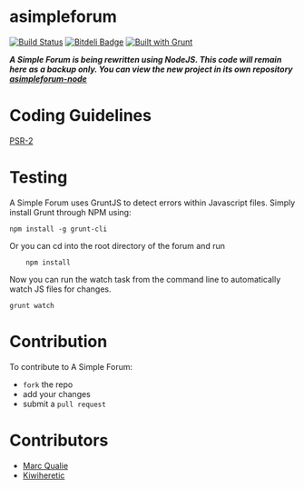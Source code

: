 asimpleforum
=
[![Build Status](https://travis-ci.org/cjmarkham/asimpleforum.png?branch=master)](https://travis-ci.org/cjmarkham/asimpleforum)
[![Bitdeli Badge](https://d2weczhvl823v0.cloudfront.net/cjmarkham/asimpleforum/trend.png)](https://bitdeli.com/free "Bitdeli Badge")
[![Built with Grunt](https://cdn.gruntjs.com/builtwith.png)](http://gruntjs.com/)

***A Simple Forum is being rewritten using NodeJS. This code will remain here as a backup only. You can view the new project in its own repository [asimpleforum-node](https://github.com/cjmarkham/asimpleforum-node)***

Coding Guidelines
=

[PSR-2](https://github.com/php-fig/fig-standards/blob/master/accepted/PSR-2-coding-style-guide.md)

Testing
=

A Simple Forum uses GruntJS to detect errors within Javascript files. Simply install Grunt through NPM using:

    npm install -g grunt-cli
    
Or you can cd into the root directory of the forum and run

        npm install
    
Now you can run the watch task from the command line to automatically watch JS files for changes.

    grunt watch

Contribution
=

To contribute to A Simple Forum:

- `fork` the repo
- add your changes
- submit a `pull request`

Contributors
=

* [Marc Qualie](https://github.com/marcqualie)
* [Kiwiheretic](https://github.com/kiwiheretic)
